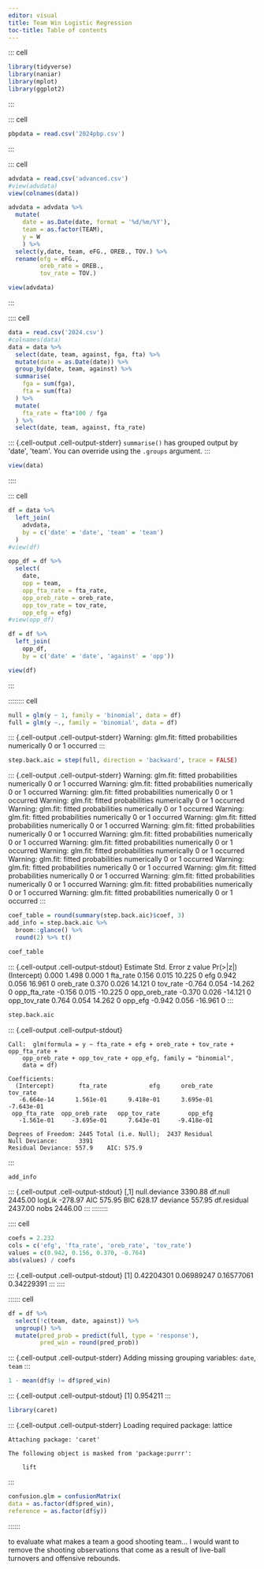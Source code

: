 ```yaml
---
editor: visual
title: Team Win Logistic Regression
toc-title: Table of contents
---
```


::: cell
``` {.r .cell-code}
library(tidyverse)
library(naniar)
library(mplot)
library(ggplot2)
```
:::

::: cell
``` {.r .cell-code}
pbpdata = read.csv('2024pbp.csv')
```
:::

::: cell
``` {.r .cell-code}
advdata = read.csv('advanced.csv')
#view(advdata)
view(colnames(data))

advdata = advdata %>% 
  mutate(
    date = as.Date(date, format = '%d/%m/%Y'), 
    team = as.factor(TEAM),
    y = W
    ) %>% 
  select(y,date, team, eFG., OREB., TOV.) %>% 
  rename(efg = eFG., 
         oreb_rate = OREB., 
         tov_rate = TOV.)

view(advdata)
```
:::

:::: cell
``` {.r .cell-code}
data = read.csv('2024.csv')
#colnames(data)
data = data %>% 
  select(date, team, against, fga, fta) %>% 
  mutate(date = as.Date(date)) %>% 
  group_by(date, team, against) %>%
  summarise(
    fga = sum(fga), 
    fta = sum(fta)
  ) %>% 
  mutate(
    fta_rate = fta*100 / fga
  ) %>% 
  select(date, team, against, fta_rate)
```

::: {.cell-output .cell-output-stderr}
    `summarise()` has grouped output by 'date', 'team'. You can override using the
    `.groups` argument.
:::

``` {.r .cell-code}
view(data)
```
::::

::: cell
``` {.r .cell-code}
df = data %>% 
  left_join(
    advdata, 
    by = c('date' = 'date', 'team' = 'team')
  )
#view(df)

opp_df = df %>% 
  select(
    date, 
    opp = team, 
    opp_fta_rate = fta_rate, 
    opp_oreb_rate = oreb_rate, 
    opp_tov_rate = tov_rate, 
    opp_efg = efg)
#view(opp_df)

df = df %>% 
  left_join( 
    opp_df, 
    by = c('date' = 'date', 'against' = 'opp')) 

view(df)
```
:::

:::::::: cell
``` {.r .cell-code}
null = glm(y ~ 1, family = 'binomial', data = df)
full = glm(y ~., family = 'binomial', data = df)
```

::: {.cell-output .cell-output-stderr}
    Warning: glm.fit: fitted probabilities numerically 0 or 1 occurred
:::

``` {.r .cell-code}
step.back.aic = step(full, direction = 'backward', trace = FALSE)
```

::: {.cell-output .cell-output-stderr}
    Warning: glm.fit: fitted probabilities numerically 0 or 1 occurred
    Warning: glm.fit: fitted probabilities numerically 0 or 1 occurred
    Warning: glm.fit: fitted probabilities numerically 0 or 1 occurred
    Warning: glm.fit: fitted probabilities numerically 0 or 1 occurred
    Warning: glm.fit: fitted probabilities numerically 0 or 1 occurred
    Warning: glm.fit: fitted probabilities numerically 0 or 1 occurred
    Warning: glm.fit: fitted probabilities numerically 0 or 1 occurred
    Warning: glm.fit: fitted probabilities numerically 0 or 1 occurred
    Warning: glm.fit: fitted probabilities numerically 0 or 1 occurred
    Warning: glm.fit: fitted probabilities numerically 0 or 1 occurred
    Warning: glm.fit: fitted probabilities numerically 0 or 1 occurred
    Warning: glm.fit: fitted probabilities numerically 0 or 1 occurred
    Warning: glm.fit: fitted probabilities numerically 0 or 1 occurred
    Warning: glm.fit: fitted probabilities numerically 0 or 1 occurred
    Warning: glm.fit: fitted probabilities numerically 0 or 1 occurred
    Warning: glm.fit: fitted probabilities numerically 0 or 1 occurred
    Warning: glm.fit: fitted probabilities numerically 0 or 1 occurred
:::

``` {.r .cell-code}
coef_table = round(summary(step.back.aic)$coef, 3)
add_info = step.back.aic %>% 
  broom::glance() %>% 
  round(2) %>% t()

coef_table
```

::: {.cell-output .cell-output-stdout}
                  Estimate Std. Error z value Pr(>|z|)
    (Intercept)      0.000      1.498   0.000        1
    fta_rate         0.156      0.015  10.225        0
    efg              0.942      0.056  16.961        0
    oreb_rate        0.370      0.026  14.121        0
    tov_rate        -0.764      0.054 -14.262        0
    opp_fta_rate    -0.156      0.015 -10.225        0
    opp_oreb_rate   -0.370      0.026 -14.121        0
    opp_tov_rate     0.764      0.054  14.262        0
    opp_efg         -0.942      0.056 -16.961        0
:::

``` {.r .cell-code}
step.back.aic
```

::: {.cell-output .cell-output-stdout}

    Call:  glm(formula = y ~ fta_rate + efg + oreb_rate + tov_rate + opp_fta_rate + 
        opp_oreb_rate + opp_tov_rate + opp_efg, family = "binomial", 
        data = df)

    Coefficients:
      (Intercept)       fta_rate            efg      oreb_rate       tov_rate  
       -6.664e-14      1.561e-01      9.418e-01      3.695e-01     -7.643e-01  
     opp_fta_rate  opp_oreb_rate   opp_tov_rate        opp_efg  
       -1.561e-01     -3.695e-01      7.643e-01     -9.418e-01  

    Degrees of Freedom: 2445 Total (i.e. Null);  2437 Residual
    Null Deviance:      3391 
    Residual Deviance: 557.9    AIC: 575.9
:::

``` {.r .cell-code}
add_info
```

::: {.cell-output .cell-output-stdout}
                     [,1]
    null.deviance 3390.88
    df.null       2445.00
    logLik        -278.97
    AIC            575.95
    BIC            628.17
    deviance       557.95
    df.residual   2437.00
    nobs          2446.00
:::
::::::::

:::: cell
``` {.r .cell-code}
coefs = 2.232
cols = c('efg', 'fta_rate', 'oreb_rate', 'tov_rate')
values = c(0.942, 0.156, 0.370, -0.764)
abs(values) / coefs
```

::: {.cell-output .cell-output-stdout}
    [1] 0.42204301 0.06989247 0.16577061 0.34229391
:::
::::

:::::: cell
``` {.r .cell-code}
df = df %>% 
  select(!c(team, date, against)) %>% 
  ungroup() %>%
  mutate(pred_prob = predict(full, type = 'response'), 
         pred_win = round(pred_prob))
```

::: {.cell-output .cell-output-stderr}
    Adding missing grouping variables: `date`, `team`
:::

``` {.r .cell-code}
1 - mean(df$y != df$pred_win)
```

::: {.cell-output .cell-output-stdout}
    [1] 0.954211
:::

``` {.r .cell-code}
library(caret)
```

::: {.cell-output .cell-output-stderr}
    Loading required package: lattice

    Attaching package: 'caret'

    The following object is masked from 'package:purrr':

        lift
:::

``` {.r .cell-code}
confusion.glm = confusionMatrix(
data = as.factor(df$pred_win),
reference = as.factor(df$y))
```
::::::

to evaluate what makes a team a good shooting team... I would want to
remove the shooting observations that come as a result of live-ball
turnovers and offensive rebounds.
